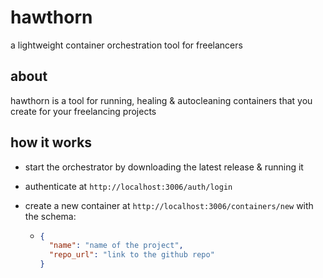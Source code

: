 # hawthorn

a lightweight container orchestration tool for freelancers

## about

hawthorn is a tool for running, healing & autocleaning containers that you create for your freelancing projects

## how it works

- start the orchestrator by downloading the latest release & running it
- authenticate at `http://localhost:3006/auth/login`
- create a new container at `http://localhost:3006/containers/new` with the schema:

  - ```json
    {
      "name": "name of the project",
      "repo_url": "link to the github repo"
    }
    ```
